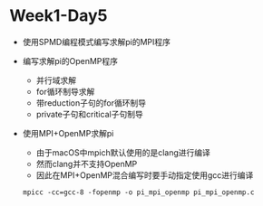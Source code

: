 # Week1-Day5

* 使用SPMD编程模式编写求解pi的MPI程序
* 编写求解pi的OpenMP程序
    * 并行域求解
    * for循环制导求解
    * 带reduction子句的for循环制导
    * private子句和critical子句制导
* 使用MPI+OpenMP求解pi
    * 由于macOS中mpich默认使用的是clang进行编译
    * 然而clang并不支持OpenMP
    * 因此在MPI+OpenMP混合编写时要手动指定使用gcc进行编译

    `mpicc -cc=gcc-8 -fopenmp -o pi_mpi_openmp pi_mpi_openmp.c`
